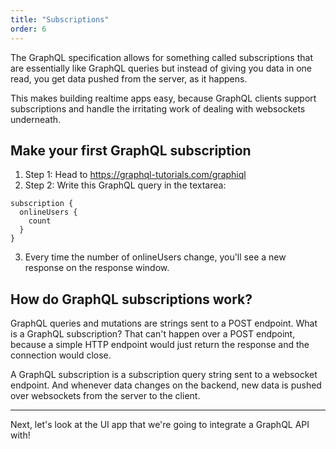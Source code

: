 ```yaml
---
title: "Subscriptions"
order: 6
---
```


The GraphQL specification allows for something called subscriptions that are essentially like GraphQL queries but instead of giving you data in one read, you get data pushed from the server, as it happens.

This makes building realtime apps easy, because GraphQL clients support subscriptions and handle the irritating work of dealing with websockets underneath.

## Make your first GraphQL subscription

1. Step 1: Head to https://graphql-tutorials.com/graphiql
2. Step 2: Write this GraphQL query in the textarea:

```
subscription {
  onlineUsers {
    count
  }
}
```

3. Every time the number of onlineUsers change, you'll see a new response on the response window.

## How do GraphQL subscriptions work?

GraphQL queries and mutations are strings sent to a POST endpoint. What is a GraphQL subscription? That can't happen over a POST endpoint, because a simple HTTP endpoint would just return the response and the connection would close.

A GraphQL subscription is a subscription query string sent to a websocket endpoint. And whenever data changes on the backend, new data is pushed over websockets from the server to the client.

---

Next, let's look at the UI app that we're going to integrate a GraphQL API with!
